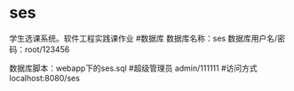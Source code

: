 # ses
学生选课系统。软件工程实践课作业
#数据库
数据库名称：ses
数据库用户名/密码：root/123456

数据库脚本：webapp下的ses.sql
#超级管理员
admin/111111
#访问方式
localhost:8080/ses

